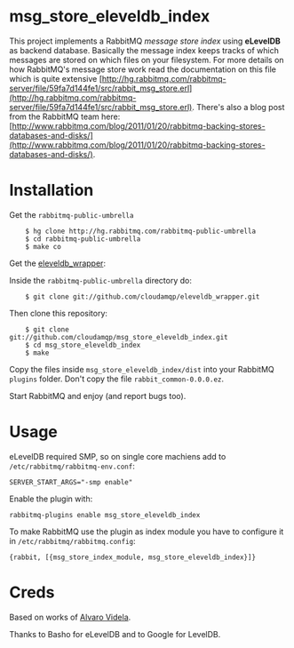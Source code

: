 # msg_store_eleveldb_index #

This project implements a RabbitMQ _message store index_ using **eLevelDB** as backend database. Basically the message index keeps tracks of which messages are stored on which files on your filesystem. For more details on how RabbitMQ's message store work read the documentation on this file which is quite extensive [http://hg.rabbitmq.com/rabbitmq-server/file/59fa7d144fe1/src/rabbit_msg_store.erl](http://hg.rabbitmq.com/rabbitmq-server/file/59fa7d144fe1/src/rabbit_msg_store.erl). There's also a blog post from the RabbitMQ team here: [http://www.rabbitmq.com/blog/2011/01/20/rabbitmq-backing-stores-databases-and-disks/](http://www.rabbitmq.com/blog/2011/01/20/rabbitmq-backing-stores-databases-and-disks/).

# Installation #

Get the `rabbitmq-public-umbrella`

		$ hg clone http://hg.rabbitmq.com/rabbitmq-public-umbrella
		$ cd rabbitmq-public-umbrella
		$ make co

Get the [eleveldb_wrapper](https://github.com/cloudamqp/eleveldb_wrapper):

Inside the `rabbitmq-public-umbrella` directory do:

		$ git clone git://github.com/cloudamqp/eleveldb_wrapper.git

Then clone this repository:

		$ git clone git://github.com/cloudamqp/msg_store_eleveldb_index.git
		$ cd msg_store_eleveldb_index
		$ make

Copy the files inside `msg_store_eleveldb_index/dist` into your RabbitMQ `plugins` folder. Don't copy the file `rabbit_common-0.0.0.ez`.

Start RabbitMQ and enjoy (and report bugs too).

# Usage #

eLevelDB required SMP, so on single core machiens add to `/etc/rabbitmq/rabbitmq-env.conf`:

    SERVER_START_ARGS="-smp enable"

Enable the plugin with:

    rabbitmq-plugins enable msg_store_eleveldb_index

To make RabbitMQ use the plugin as index module you have to configure it in `/etc/rabbitmq/rabbitmq.config`:

    {rabbit, [{msg_store_index_module, msg_store_eleveldb_index}]}

# Creds #

Based on works of [Alvaro Videla](https://github.com/videlalvaro).

Thanks to Basho for eLevelDB and to Google for LevelDB.

